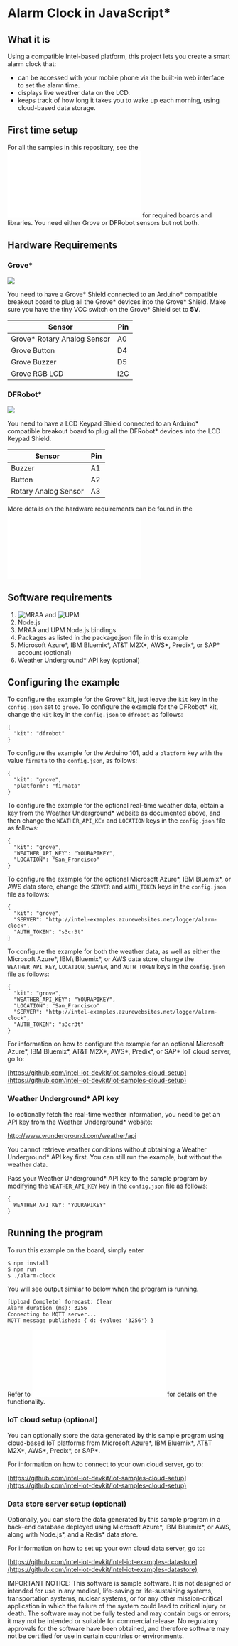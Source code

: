 # Alarm Clock in JavaScript*

## What it is

Using a compatible Intel-based platform, this project lets you create a smart alarm clock that:<br>
- can be accessed with your mobile phone via the built-in web interface to set the alarm time.<br>
- displays live weather data on the LCD.<br>
- keeps track of how long it takes you to wake up each morning, using cloud-based data storage.

## First time setup  
For all the samples in this repository, see the ![General Setup Instructions](./../../README.md#setup) for required boards and libraries. You need either Grove or DFRobot sensors but not both.

## Hardware Requirements

### Grove\*

![](./images/alarm-clock-grove.JPG)

You need to have a Grove\* Shield connected to an Arduino\* compatible breakout board to plug all the Grove\* devices into the Grove\* Shield. Make sure you have the tiny VCC switch on the Grove\* Shield set to **5V**.

Sensor | Pin
--- | ---
Grove\* Rotary Analog Sensor | A0
Grove Button | D4
Grove Buzzer | D5
Grove RGB LCD | I2C

### DFRobot\*

![](./images/alarm-clock-dfrobot.JPG)

You need to have a LCD Keypad Shield connected to an Arduino\* compatible breakout board to plug all the DFRobot\* devices into the LCD Keypad Shield.

Sensor | Pin
--- | ---
Buzzer | A1
Button | A2
Rotary Analog Sensor | A3

More details on the hardware requirements can be found in the ![project README](./../README.md)

## Software requirements

1. ![MRAA](https://github.com/intel-iot-devkit/mraa) and ![UPM](https://upm.mraa.io) 
1. Node.js 
2. MRAA and UPM Node.js bindings <link to mraa and upm install docs>
2. Packages as listed in the package.json file in this example 
2. Microsoft Azure\*, IBM Bluemix\*, AT&T M2X\*, AWS\*, Predix\*, or SAP\* account (optional)
3. Weather Underground\* API key (optional)

## Configuring the example

To configure the example for the Grove\* kit, just leave the `kit` key in the `config.json` set to `grove`. To configure the example for the DFRobot\* kit, change the `kit` key in the `config.json` to `dfrobot` as follows:

```
{
  "kit": "dfrobot"
}
```

To configure the example for the Arduino 101, add a `platform` key with the value `firmata` to the `config.json`, as follows:

```
{
  "kit": "grove",
  "platform": "firmata"
}
```

To configure the example for the optional real-time weather data, obtain a key from the Weather Underground\* website as documented above, and then change the `WEATHER_API_KEY` and `LOCATION` keys in the `config.json` file as follows:

```
{
  "kit": "grove",
  "WEATHER_API_KEY": "YOURAPIKEY",
  "LOCATION": "San_Francisco"
}
```

To configure the example for the optional Microsoft Azure\*, IBM Bluemix\*, or AWS data store, change the `SERVER` and `AUTH_TOKEN` keys in the `config.json` file as follows:

```
{
  "kit": "grove",
  "SERVER": "http://intel-examples.azurewebsites.net/logger/alarm-clock",
  "AUTH_TOKEN": "s3cr3t"
}
```

To configure the example for both the weather data, as well as either the Microsoft Azure\*, IBM\ Bluemix\*, or AWS data store, change the `WEATHER_API_KEY`, `LOCATION`, `SERVER`, and `AUTH_TOKEN` keys in the `config.json` file as follows:

```
{
  "kit": "grove",
  "WEATHER_API_KEY": "YOURAPIKEY",
  "LOCATION": "San_Francisco"
  "SERVER": "http://intel-examples.azurewebsites.net/logger/alarm-clock",
  "AUTH_TOKEN": "s3cr3t"
}
```

For information on how to configure the example for an optional Microsoft Azure\*, IBM Bluemix\*, AT&T M2X\*, AWS\*, Predix\*, or SAP\* IoT cloud server, go to:

[https://github.com/intel-iot-devkit/iot-samples-cloud-setup](https://github.com/intel-iot-devkit/iot-samples-cloud-setup)

### Weather Underground\* API key

To optionally fetch the real-time weather information, you need to get an API key from the Weather Underground\* website:

<a href="http://www.wunderground.com/weather/api/">http://www.wunderground.com/weather/api</a>

You cannot retrieve weather conditions without obtaining a Weather Underground\* API key first. You can still run the example, but without the weather data.

Pass your Weather Underground\* API key to the sample program by modifying the `WEATHER_API_KEY` key in the `config.json` file as follows:

```
{
  WEATHER_API_KEY: "YOURAPIKEY"
}
```
## Running the program 

To run this example on the board, simply enter

    $ npm install
    $ npm run
    $ ./alarm-clock
    
You will see output similar to below when the program is running.

```
[Upload Complete] forecast: Clear
Alarm duration (ms): 3256
Connecting to MQTT server...
MQTT message published: { d: {value: '3256'} }
```

Refer to ![How it Works](./../README.md#how-it-works) for details on the functionality.

### IoT cloud setup (optional)

You can optionally store the data generated by this sample program using cloud-based IoT platforms from Microsoft Azure\*, IBM Bluemix\*, AT&T M2X\*, AWS\*, Predix\*, or SAP\*.

For information on how to connect to your own cloud server, go to:

[https://github.com/intel-iot-devkit/iot-samples-cloud-setup](https://github.com/intel-iot-devkit/iot-samples-cloud-setup)

### Data store server setup (optional)

Optionally, you can store the data generated by this sample program in a back-end database deployed using Microsoft Azure\*, IBM Bluemix\*, or AWS, along with Node.js\*, and a Redis\* data store.

For information on how to set up your own cloud data server, go to:

[https://github.com/intel-iot-devkit/intel-iot-examples-datastore](https://github.com/intel-iot-devkit/intel-iot-examples-datastore)

IMPORTANT NOTICE: This software is sample software. It is not designed or intended for use in any medical, life-saving or life-sustaining systems, transportation systems, nuclear systems, or for any other mission-critical application in which the failure of the system could lead to critical injury or death. The software may not be fully tested and may contain bugs or errors; it may not be intended or suitable for commercial release. No regulatory approvals for the software have been obtained, and therefore software may not be certified for use in certain countries or environments.
